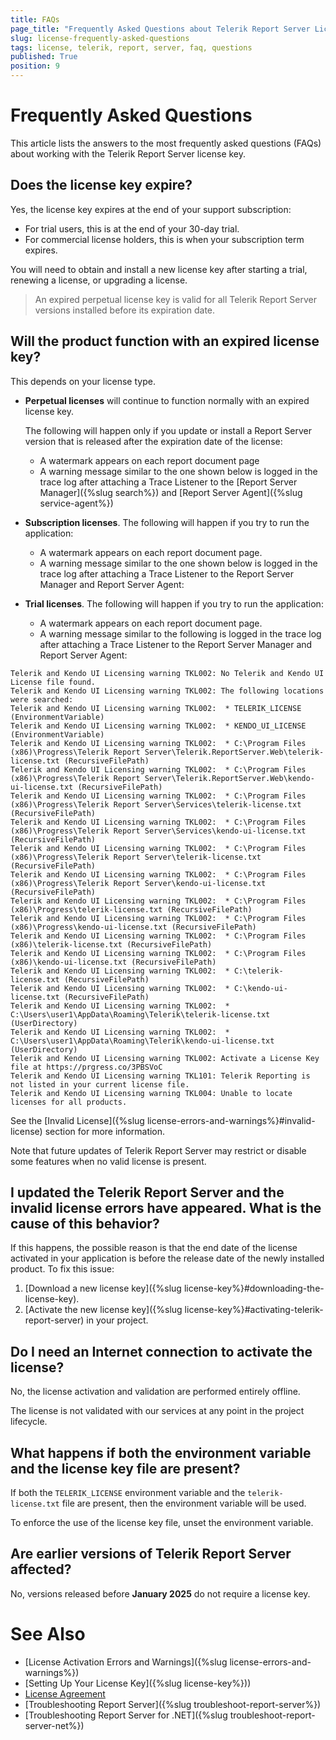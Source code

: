 ```yaml
---
title: FAQs
page_title: "Frequently Asked Questions about Telerik Report Server Licensing."
slug: license-frequently-asked-questions
tags: license, telerik, report, server, faq, questions
published: True
position: 9
---
```


# Frequently Asked Questions

This article lists the answers to the most frequently asked questions (FAQs) about working with the Telerik Report Server license key.

## Does the license key expire?

Yes, the license key expires at the end of your support subscription:

* For trial users, this is at the end of your 30-day trial.
* For commercial license holders, this is when your subscription term expires.

You will need to obtain and install a new license key after starting a trial, renewing a license, or upgrading a license.

> An expired perpetual license key is valid for all Telerik Report Server versions installed before its expiration date.

## Will the product function with an expired license key?

This depends on your license type.

* __Perpetual licenses__ will continue to function normally with an expired license key.

  	The following will happen only if you update or install a Report Server version that is released after the expiration date of the license:

	- A watermark appears on each report document page
	- A warning message similar to the one shown below is logged in the trace log after attaching a Trace Listener to the [Report Server Manager]({%slug search%}) and [Report Server Agent]({%slug service-agent%})

* __Subscription licenses__. The following will happen if you try to run the application:

	- A watermark appears on each report document page.
	- A warning message similar to the one shown below is logged in the trace log after attaching a Trace Listener to the Report Server Manager and Report Server Agent:

* __Trial licenses__. The following will happen if you try to run the application:

	- A watermark appears on each report document page.
	- A warning message similar to the following is logged in the trace log after attaching a Trace Listener to the Report Server Manager and Report Server Agent:

````
Telerik and Kendo UI Licensing warning TKL002: No Telerik and Kendo UI License file found.
Telerik and Kendo UI Licensing warning TKL002: The following locations were searched:
Telerik and Kendo UI Licensing warning TKL002:  * TELERIK_LICENSE (EnvironmentVariable)
Telerik and Kendo UI Licensing warning TKL002:  * KENDO_UI_LICENSE (EnvironmentVariable)
Telerik and Kendo UI Licensing warning TKL002:  * C:\Program Files (x86)\Progress\Telerik Report Server\Telerik.ReportServer.Web\telerik-license.txt (RecursiveFilePath)
Telerik and Kendo UI Licensing warning TKL002:  * C:\Program Files (x86)\Progress\Telerik Report Server\Telerik.ReportServer.Web\kendo-ui-license.txt (RecursiveFilePath)
Telerik and Kendo UI Licensing warning TKL002:  * C:\Program Files (x86)\Progress\Telerik Report Server\Services\telerik-license.txt (RecursiveFilePath)
Telerik and Kendo UI Licensing warning TKL002:  * C:\Program Files (x86)\Progress\Telerik Report Server\Services\kendo-ui-license.txt (RecursiveFilePath)
Telerik and Kendo UI Licensing warning TKL002:  * C:\Program Files (x86)\Progress\Telerik Report Server\telerik-license.txt (RecursiveFilePath)
Telerik and Kendo UI Licensing warning TKL002:  * C:\Program Files (x86)\Progress\Telerik Report Server\kendo-ui-license.txt (RecursiveFilePath)
Telerik and Kendo UI Licensing warning TKL002:  * C:\Program Files (x86)\Progress\telerik-license.txt (RecursiveFilePath)
Telerik and Kendo UI Licensing warning TKL002:  * C:\Program Files (x86)\Progress\kendo-ui-license.txt (RecursiveFilePath)
Telerik and Kendo UI Licensing warning TKL002:  * C:\Program Files (x86)\telerik-license.txt (RecursiveFilePath)
Telerik and Kendo UI Licensing warning TKL002:  * C:\Program Files (x86)\kendo-ui-license.txt (RecursiveFilePath)
Telerik and Kendo UI Licensing warning TKL002:  * C:\telerik-license.txt (RecursiveFilePath)
Telerik and Kendo UI Licensing warning TKL002:  * C:\kendo-ui-license.txt (RecursiveFilePath)
Telerik and Kendo UI Licensing warning TKL002:  * C:\Users\user1\AppData\Roaming\Telerik\telerik-license.txt (UserDirectory)
Telerik and Kendo UI Licensing warning TKL002:  * C:\Users\user1\AppData\Roaming\Telerik\kendo-ui-license.txt (UserDirectory)
Telerik and Kendo UI Licensing warning TKL002: Activate a License Key file at https://prgress.co/3PBSVoC
Telerik and Kendo UI Licensing warning TKL101: Telerik Reporting is not listed in your current license file.
Telerik and Kendo UI Licensing warning TKL004: Unable to locate licenses for all products.
````

See the [Invalid License]({%slug license-errors-and-warnings%}#invalid-license) section for more information.

Note that future updates of Telerik Report Server may restrict or disable some features when no valid license is present.

## I updated the Telerik Report Server and the invalid license errors have appeared. What is the cause of this behavior?

If this happens, the possible reason is that the end date of the license activated in your application is before the release date of the newly installed product. To fix this issue:

1. [Download a new license key]({%slug license-key%}#downloading-the-license-key).
1. [Activate the new license key]({%slug license-key%}#activating-telerik-report-server) in your project.

## Do I need an Internet connection to activate the license?

No, the license activation and validation are performed entirely offline.

The license is not validated with our services at any point in the project lifecycle.

## What happens if both the environment variable and the license key file are present?

If both the `TELERIK_LICENSE` environment variable and the `telerik-license.txt` file are present, then the environment variable will be used.

To enforce the use of the license key file, unset the environment variable.

## Are earlier versions of Telerik Report Server affected?

No, versions released before __January 2025__ do not require a license key.

# See Also

* [License Activation Errors and Warnings]({%slug license-errors-and-warnings%})
* [Setting Up Your License Key]({%slug license-key%}))
* [License Agreement](https://www.telerik.com/purchase/license-agreement/report-server)
* [Troubleshooting Report Server]({%slug troubleshoot-report-server%})
* [Troubleshooting Report Server for .NET]({%slug troubleshoot-report-server-net%})
